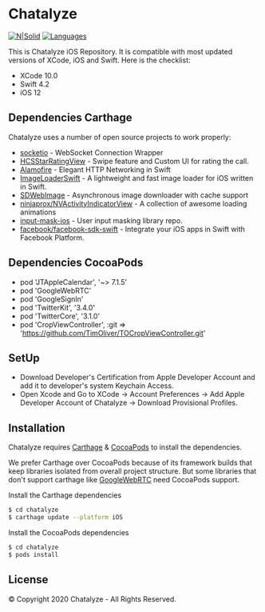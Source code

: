# Chatalyze

[![N|Solid](https://chatalyze.com/images/v7/chatalyze-orange-min.png)](https://chatalyze.com)
[![Languages](https://img.shields.io/badge/language-Swift4.2-orange.svg)](https://github.com/mansa-dev/chatalyze_ios)

This is Chatalyze iOS Repository. It is compatible with most updated versions of XCode, iOS and Swift. Here is the checklist:
  - XCode 10.0
  - Swift 4.2
  - iOS 12


## Dependencies Carthage
Chatalyze uses a number of open source projects to work properly:
* [socketio](https://github.com/socketio/socket.io-client-swift) - WebSocket Connection Wrapper 
* [HCSStarRatingView](https://github.com/hsousa/HCSStarRatingView) - Swipe feature and Custom UI for rating the call.
* [Alamofire](https://github.com/Alamofire/Alamofire) - Elegant HTTP Networking in Swift
* [ImageLoaderSwift](https://github.com/hirohisa/ImageLoaderSwift) - A lightweight and fast image loader for iOS written in Swift.
* [SDWebImage](https://github.com/SDWebImage/SDWebImage) - Asynchronous image downloader with cache support
* [ninjaprox/NVActivityIndicatorView](https://github.com/ninjaprox/NVActivityIndicatorView) - A collection of awesome loading animations
* [input-mask-ios](https://github.com/RedMadRobot/input-mask-ios) - User input masking library repo.
* [facebook/facebook-sdk-swift](https://github.com/facebook/facebook-sdk-swift) - Integrate your iOS apps in Swift with Facebook Platform.

## Dependencies CocoaPods
 - pod 'JTAppleCalendar', '~> 7.1.5'
 - pod 'GoogleWebRTC' 
 - pod 'GoogleSignIn'
 - pod 'TwitterKit', '3.4.0'
 - pod 'TwitterCore', '3.1.0'
 - pod 'CropViewController', :git => 'https://github.com/TimOliver/TOCropViewController.git'

## SetUp
- Download Developer's Certification from Apple Developer Account and add it to developer's system Keychain Access. 
- Open Xcode and Go to XCode -> Account Preferences -> Add Apple Developer Account of Chatalyze -> Download Provisional Profiles.

## Installation

Chatalyze requires [Carthage](https://github.com/Carthage/Carthage) & [CocoaPods](https://github.com/CocoaPods/CocoaPods) to install the dependencies.

We prefer Carthage over CocoaPods because of its framework builds that keep libraries isolated from overall project structure. But some libraries that don't support carthage like [GoogleWebRTC](https://cocoapods.org/pods/GoogleWebRTC) need CocoaPods support.

Install the Carthage dependencies
```sh
$ cd chatalyze
$ carthage update --platform iOS
```

Install the CocoaPods dependencies

```sh
$ cd chatalyze
$ pods install
```


License
----
© Copyright 2020 Chatalyze - All Rights Reserved.


